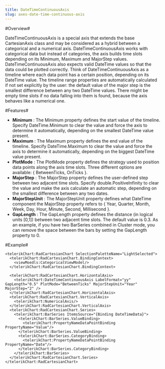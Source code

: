 ```yaml
---
title: DateTimeContinuousAxis
slug: axes-date-time-continuous-axis
---
```


#Overview#

DateTimeContinuousAxis is a special axis that extends the base CartesianAxis class and may be considered as a hybrid between a categorical and a numerical axis. DateTimeContinuousAxis works with categorical data but instead of categories, the axis builds time slots depending on its Minimum, Maximum and MajorStep values.
DateTimeContinuousAxis also expects valid DateTime values so that the data could be plotted correctly. Think of DateTimeContinuousAxis as a timeline where each data point has a certain position, depending on its DateTime value. The timeline range properties are automatically calculated if not set explicitly by the user: the default value of the major step is the smallest difference between any two DateTime values. There might be empty time slots if no data falling into them is found, because the axis behaves like a numerical one.

#Features#

- **Minimum** : The Minimum property defines the start value of the timeline. Specify DateTime.Minimum to clear the value and force the axis to determine it automatically, depending on the smallest DateTime value present.
- **Maximum** : The Maximum property defines the end value of the timeline. Specify DateTime.Maximum to clear the value and force the axis to determine it automatically, depending on the biggest DateTime value present.
- **PlotMode** : The PlotMode property defines the strategy used to position data points along the axis time slots. Three different options are available: { BetweenTicks, OnTicks }.
- **MajorStep** : The MajorStep property defines the user-defined step between two adjacent time slots. Specify double.PositiveInfinity to clear the value and make the axis calculate an automatic step, depending on the smallest difference between any two dates.
- **MajorStepUnit** : The MajorStepUnit property defines what DateTime component the MajorStep property refers to { Year, Quarter, Month, Week, Day, Hour, Minute, Second, Millisecond }.
- **GapLength** : The GapLength property defines the distance (in logical units [0,1]) between two adjacent time slots. The default value is 0.3. As an example, if you have two BarSeries combined in Cluster mode, you can remove the space between the bars by setting the GapLength property to 0.

#Example#

    <telerikChart:RadCartesianChart SelectionPaletteName="LightSelected">
      <telerikChart:RadCartesianChart.BindingContext>
        <viewMoedls:CategoricalViewModel/>
      </telerikChart:RadCartesianChart.BindingContext>

      <telerikChart:RadCartesianChart.HorizontalAxis>
        <telerikChart:DateTimeContinuousAxis LabelFormat="yy" GapLength="0.5" PlotMode="BetweenTicks" MajorStepUnit="Year" MajorStep="2" />
      </telerikChart:RadCartesianChart.HorizontalAxis>
      <telerikChart:RadCartesianChart.VerticalAxis>
        <telerikChart:NumericalAxis/>
      </telerikChart:RadCartesianChart.VerticalAxis>
      <telerikChart:RadCartesianChart.Series>
        <telerikChart:BarSeries ItemsSource="{Binding DateTimeData}">
          <telerikChart:BarSeries.ValueBinding>
            <telerikChart:PropertyNameDataPointBinding PropertyName="Value"/>
          </telerikChart:BarSeries.ValueBinding>
          <telerikChart:BarSeries.CategoryBinding>
            <telerikChart:PropertyNameDataPointBinding PropertyName="Date"/>
          </telerikChart:BarSeries.CategoryBinding>
        </telerikChart:BarSeries>
      </telerikChart:RadCartesianChart.Series>
    </telerikChart:RadCartesianChart>